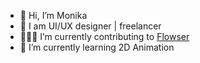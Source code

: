 - 👋  Hi, I’m Monika
- 🎨  I am UI/UX designer | freelancer 
- 👩🏻‍💻  I’m currently contributing to [Flowser](https://github.com/onflowser/flowser)
- 🌱  I’m currently learning 2D Animation


<!---
monikaxh/monikaxh is a ✨ special ✨ repository because its `README.md` (this file) appears on your GitHub profile.
You can click the Preview link to take a look at your changes.
--->

